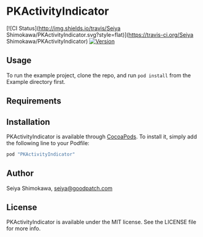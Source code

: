 # PKActivityIndicator

[![CI Status](http://img.shields.io/travis/Seiya Shimokawa/PKActivityIndicator.svg?style=flat)](https://travis-ci.org/Seiya Shimokawa/PKActivityIndicator)
[![Version](https://img.shields.io/cocoapods/v/PKActivityIndicator.svg?style=flat)](http://cocoapods.org/pods/PKActivityIndicator)

## Usage

To run the example project, clone the repo, and run `pod install` from the Example directory first.

## Requirements

## Installation

PKActivityIndicator is available through [CocoaPods](http://cocoapods.org). To install
it, simply add the following line to your Podfile:

```ruby
pod "PKActivityIndicator"
```

## Author

Seiya Shimokawa, seiya@goodpatch.com

## License

PKActivityIndicator is available under the MIT license. See the LICENSE file for more info.
